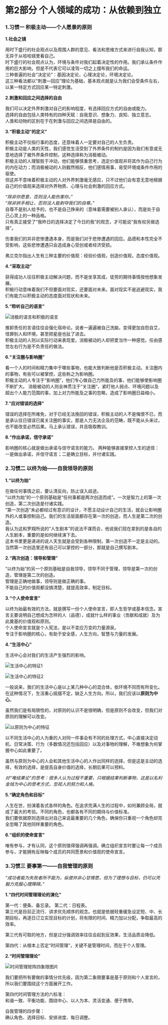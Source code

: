 # 第2部分 个人领域的成功：从依赖到独立  

### **1.习惯一 积极主动——个人愿景的原则**  

**1.社会之镜**       

用时下盛行的社会观点以及周围人群的意见、看法和思维方式来进行自我认知，那无异于从哈哈镜里看自己。  
时下盛行的社会观点认为，环境与条件对我们起着决定性的作用。我们承认条件作用的巨大影响，但是不代表它可以凌驾一切之上摆布我们的命运。  
三种普遍的社会“决定论”：基因决定论，心理决定论，环境决定论。   
这三种看法都以“刺激—回应”理论为基础，基本观点就是认为我们会受条件左右，以某一特定方式回应某一特定刺激。  

**2.刺激和回应之间选择的自由**   

我们可以决定外界刺激对自己的影响程度，有选择回应方式的自由或能力。  
选择的自由包括人类特有的四种天赋：自我意识、想象力、良知、独立意志。   
人类和动物的区别在于在刺激与回应之间选择是自由的。   

**3.“积极主动”的定义”**   

积极主动不仅指行事的态度，还意味着人一定要对自己的人生负责。  
积极主动是人类的天性，我们感觉生活受到了外界条件的制约是因为我们有意或无意地选择了被外界条件控制，这种选择称为消极被动。  
积极主动的人理智胜于冲动，他们能够慎重思考，选定价值观并将其作为自己行为的内在动力；而消极被动的人则截然相反，他们感情用事，易受环境或条件作用的驱使。  
但这并不意味着积极主动的人对外界刺激毫无感应，只不过他们会有意无意地根据自己的价值观来选择对外界物质、心理与社会刺激的回应方式。  

*“除非你愿意，否则没人能伤害你。”*  
*“除非拱手相让，否则没人能剥夺我们的自尊。”*  
 自尊不是别人给予的，也不是自己挣来的（意味着需要被别人承认），而是处于自己心灵上的一种品格。  
只有真正接受了“我昨日的选择决定了今日的我”的观念，才可能说“我有权另做选择”。  
  
伤害我们的并非悲惨遭遇本身，而是我们对于悲惨遭遇的回应。品德和本性完全不受影响，这些悲惨遭遇只会造成身心受创或者经济受损。  
  
弗兰克尔指出人生有三种主要的价值观：经验价值观，创造价值观，态度价值观。  

**4.“采取主动”**  

获得成功人往往积极主动解决问题，而不是坐享其成，徒劳的期待事情按他想象发展。  
积极行动意味着我们不但要面对现实，还要面对未来。面对现实不是逃避现实，我们有能力以积极主动的态度面对现状和未来。    

**5.“聆听自己的语言”**  

![消极的语言和积极的语言](https://github.com/wangyuchaogeek/ReadingNotes/blob/master/%E9%AB%98%E6%95%88%E8%83%BD%E4%BA%BA%E5%A3%AB%E7%9A%84%E4%B8%83%E4%B8%AA%E4%B9%A0%E6%83%AF/images/%E6%B6%88%E6%9E%81%E4%B8%8E%E7%A7%AF%E6%9E%81%E7%9A%84%E8%AF%AD%E8%A8%80.png?raw=true) 

推卸责任的言语往往会强化宿命论。说者一遍遍被自己洗脑，变得更加自怨自艾，怪罪别人和环境，甚至把星座也扯了进去。  
积极主动的人则以实际行动来表现爱。消极被动的人却把爱当作一种感觉。任由感觉左右行为是不负责任的做法。  

**6.“关注圈与影响圈”**   

看一个人的时间和精力集中于哪些事物，也能大致判断他是否积极主动。关注圈内的事物，有些可以被掌控，这些称之为影响圈。    
积极主动的人专注于“影响圈”，他们专心做自己力所能及的事，他们能够使影响圈不断扩大。
消极被动的人则全神贯注于“关注圈”，紧盯他人弱点、环境问题以及超出个人能力范围的事，加上对力所能及之事的忽略，造成了影响圈日益缩小。  

**7.“应对错误的选择”**   

错误的选择在所难免，对于已经无法挽回的错误，积极主动的人不是悔恨不已，而是承认往日错误已属关注圈的事实，那是人力无法企及的范畴，既不能从头来过，也不能改变必然后果。马上承认错误，并且吸取教训。    

**8.“作出承诺，信守承诺”**   

影响圈的核心就是做出承诺与信守诺言的能力。
两种能够直接掌控人生的途径：一是做出承诺，并信守诺言；二是确立目标，并付诸实践。  





### **2.习惯二 以终为始——自我领导的原则**    

**1.“以终为始”**   

在做任何事情之前，要认清反向，防止误入歧途。  
“以终为始”的一个原则基础是“任何事都是两次创造而成”。一次是智力上的第一次创造，第二次创造是付诸实践。  
”第一次创造”未必都经过有意识的设计，不愿主动设计自己的生活，就会让影响圈外的人或事控制自己。我们的生活层面都存在第一次的创造，而人生是第二次的创造。  
我认为这和罗翔所说的“人生剧本”的说法不谋而合，他说我们现在拿到的是各自的人生剧本，重要的是如何继续演下去。  
这本书里更是递进的说人天生就是会受到各种限制，第一次创造不一定是主动的。当然第一次创造里还有自己可以掌控的一部分，那就是自己撰写剧本。  

**2.“两次创造：领导和管理”**  

“以终为始”的另一个原则基础是自我领导，领导不同于管理，领导是第一次的创造，管理是第二次的创造。  
管理是正确地做事，领导则是做正确的事。  
不能自己的价值观都没搞清楚，就提高效率，制定目标。  

**3.“个人使命宣言”**  

以终为始最有效的方法，就是撰写一份个人使命宣言，即人生哲学或基本信念。宣言主要说明自己想成为怎样的人（品德），成就什么样的事业（贡献和成就）及为此奠基的价值观和原则。  
个人使命宣言就是个人宪法，是以不变应万变的力量源泉。  
专注于影响圈的核心，有助于安全感，人生方向，智慧与力量的发展。

**4.“生活中心”**   

生活中心会对我们的生活产生强烈的影响。  

![生活中心的特征1](https://github.com/wangyuchaogeek/ReadingNotes/blob/master/%E9%AB%98%E6%95%88%E8%83%BD%E4%BA%BA%E5%A3%AB%E7%9A%84%E4%B8%83%E4%B8%AA%E4%B9%A0%E6%83%AF/images/%E7%94%9F%E6%B4%BB%E4%B8%AD%E5%BF%83%E7%9A%84%E7%89%B9%E5%BE%811.png?raw=true)   

![生活中心的特征2](https://github.com/wangyuchaogeek/ReadingNotes/blob/master/%E9%AB%98%E6%95%88%E8%83%BD%E4%BA%BA%E5%A3%AB%E7%9A%84%E4%B8%83%E4%B8%AA%E4%B9%A0%E6%83%AF/images/%E7%94%9F%E6%B4%BB%E4%B8%AD%E5%BF%83%E7%9A%84%E7%89%B9%E5%BE%812.png?raw=true)  

一般说来，我们的生活中心是以上某几种中心的混合体，依环境不同而有所变化。在这种情况下，生活重心摇摆不定，缺乏人生方向。所以，我们应该以**原则为中心**。  

虽然我们是有局限性的，对原则的认识不是很明确，但是原则不会改变，但我们对原则的理解可以改变。  

![以原则为中心的特征](https://github.com/wangyuchaogeek/ReadingNotes/blob/master/%E9%AB%98%E6%95%88%E8%83%BD%E4%BA%BA%E5%A3%AB%E7%9A%84%E4%B8%83%E4%B8%AA%E4%B9%A0%E6%83%AF/images/%E7%94%9F%E6%B4%BB%E4%B8%AD%E5%BF%83%E7%9A%84%E7%89%B9%E5%BE%813.png?raw=true)  

以不同生活中心的人为重的人对同一件事会有不同的处理方式，中心直接决定动机、日常决策、行为（多数情况还包括回应）以及对事物的理解，不难想象为何掌握中心如此重要了。  

虽然与原则为中心的人会和其他生活中心的人作出同样的选择，但是这是主动的选择，有效的选择，是提高自身价值的选择，长期后果可以预料。  
 
*对“唯结果论”的思考：很多人认为过程不重要，只根据结果判断事物，这是以名利金钱为中心的思考方式，忽视人的努力和人格。*    

    
**5.“确定角色和目标”**  

人生在世，扮演着各式各样的角色。在追求完满人生的过程中，如何兼顾全局，就成了最大的考验。不同的角色，也都各有不同的期待与价值标准。  
我们要依据原则选择出对自己来说最重要的几个角色，确保你只重视一个角色却完全忽略了其他同样重要的角色。

**6.“组织的使命宣言”**  

唯有参与，才有认同，这个原则值得强调再强调。确立组织宣言时要让每一个成员参与，才能拥有反映每个成员的共同愿景和价值观的使命宣言。


### **3.习惯三 要事第一——自我管理的原则**   

*“成功者能为失败者所不能为，纵使并非心甘情愿，但为了理想与目标，仍可以凭毅力克服心理障碍。”*  

**1.“四代时间管理理论的演化”**    

第一代：便条、备忘录。
第二代：日程表。  
第三代是目前正流行、讲求优先顺序的观念。也就是依据轻重缓急设定短、中、长期目标，再逐日订立实现目标的计划，将有限的时间、精力加以分配，争取最高的效率。   

第三代有可取的地方，但是过分强调效率往往会起到反效果，生活品质会降低。  

第四代：从根本上否定“时间管理”，关键不是管理时间，而在于个人管理。

  
**2.“时间管理理论”**   

![时间管理矩阵四象限图片](https://github.com/wangyuchaogeek/ReadingNotes/blob/master/%E9%AB%98%E6%95%88%E8%83%BD%E4%BA%BA%E5%A3%AB%E7%9A%84%E4%B8%83%E4%B8%AA%E4%B9%A0%E6%83%AF/images/%E7%94%9F%E6%B4%BB%E4%B8%AD%E5%BF%83%E7%9A%84%E7%89%B9%E5%BE%813.png?raw=true)  

我们要把所有要做的事情分优先级，因为第二象限要事是基于原则和个人宣言的，所以我们要围绕这个方面展开工作。  

第四代时间管理方法的六标准：  
和谐一致、平衡功能、围绕中心、以人为本、灵活变通、便于携带。  

自我管理的四步骤：  
确认角色、选择目标、安排进度、每日调整。  





















 



















 






















 




